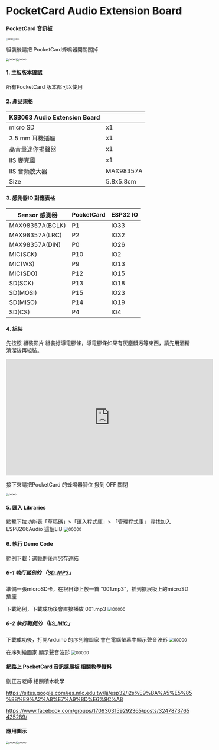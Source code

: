 

# PocketCard Audio Extension Board

#### PocketCard 音訊板

<img src="images/audio/0001.png" alt="00000" style="zoom:30%;" /><img src="images/audio/0002.png" alt="00000" style="zoom:30%;" />

組裝後請把 PocketCard蜂鳴器開關關掉

<img src="images/audio/0003.png" alt="00000" style="zoom:45%;" /><img src="images/audio/0004.png" alt="00000" style="zoom:45%;" />





#### 1. 主板版本確認

所有PocketCard 版本都可以使用



#### 2. 產品規格

| KSB063 Audio Extension Board |           |
| ---------------------------- | --------- |
| micro SD                     | x1        |
| 3.5 mm 耳機插座              | x1        |
| 高音量迷你揚聲器             | x1        |
| IIS 麥克風                   | x1        |
| IIS 音頻放大器               | MAX98357A |
| Size                         | 5.8x5.8cm |



#### 3. 感測器IO 對應表格

| Sensor 感測器 | PocketCard  |ESP32 IO |
| ----------------- | -------- | -------- |
| MAX98357A(BCLK)  	| P1    | IO33     |
| MAX98357A(LRC) 	| P2    | IO32     |
| MAX98357A(DIN) 	| P0    | IO26     |
| MIC(SCK)  		| P10  | IO2      |
| MIC(WS)   		| P9    | IO13     |
| MIC(SDO)  		| P12   | IO15     |
| SD(SCK)           | P13   | IO18     |
| SD(MOSI)          | P15  | IO23     |
| SD(MISO)          | P14  | IO19     |
| SD(CS)            | P4    | IO4      |



#### 4. 組裝

先按照 組裝影片 組裝好導電膠條，導電膠條如果有灰塵髒污等東西，請先用酒精清潔後再組裝。

<iframe width="560" height="315" src="https://www.youtube.com/embed/6ne-c_xRvqA" title="YouTube video player" frameborder="0" allow="accelerometer; autoplay; clipboard-write; encrypted-media; gyroscope; picture-in-picture" allowfullscreen></iframe>

接下來請把PocketCard 的蜂鳴器腳位 撥到 OFF 關閉

<img src="images/audio/0005.png" alt="00000" style="zoom:45%;" />



#### 5. 匯入 Libraries

點擊下拉功能表「草稿碼」>「匯入程式庫」> 「管理程式庫」
尋找加入 ESP8266Audio 這個LIB
<img src="images/audio/0010.png" alt="00000" style="zoom:80%;" />

#### 6. 執行 Demo Code

範例下載：選範例後再另存連結

##### 6-1 執行範例的 「[SD_MP3](example/audio/SD_MP3.zip)」

準備一張microSD卡，在根目錄上放一首 “001.mp3”，插到擴展板上的microSD 插座

下載範例，下載成功後會直接播放 001.mp3
<img src="images/audio/0011.png" alt="00000" style="zoom:80%;" />



##### 6-2 執行範例的 「[IIS_MIC](example/audio/IIS_MIC.zip)」

下載成功後，打開Arduino 的序列繪圖家 會在電腦螢幕中顯示聲音波形
<img src="images/audio/0012.png" alt="00000" style="zoom:80%;" />



在序列繪圖家 顯示聲音波形
<img src="images/audio/0013.png" alt="00000" style="zoom:80%;" />




#### 網路上 PocketCard 音訊擴展板 相關教學資料

劉正吉老師 相關積木教學

https://sites.google.com/jes.mlc.edu.tw/ljj/esp32/i2s%E9%BA%A5%E5%85%8B%E9%A2%A8%E7%A9%8D%E6%9C%A8

https://www.facebook.com/groups/1709303159292365/posts/3247873765435289/



#### 應用圖示

<img src="images/audio/0020.png" alt="00000" style="zoom:45%;" /><img src="images/audio/0021.png" alt="00000" style="zoom:45%;" />

